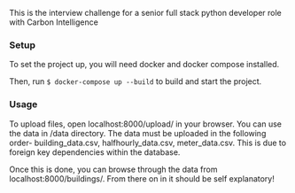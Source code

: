 This is the interview challenge for a senior full stack python developer role with Carbon Intelligence

### Setup

To set the project up, you will need docker and docker compose installed.

Then, run `$ docker-compose up --build` to build and start the project.

### Usage

To upload files, open localhost:8000/upload/ in your browser.
You can use the data in /data directory.
The data must be uploaded in the following order- building_data.csv, halfhourly_data.csv, meter_data.csv. This is due to foreign key dependencies within the database.

Once this is done, you can browse through the data from localhost:8000/buildings/. From there on in it should be self explanatory!
